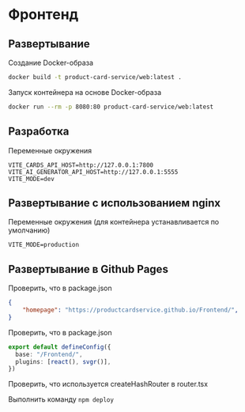 # Фронтенд

## Развертывание
Создание Docker-образа
```bash
docker build -t product-card-service/web:latest .
```
Запуск контейнера на основе Docker-образа
```bash
docker run --rm -p 8080:80 product-card-service/web:latest
```

## Разработка
Переменные окружения
```env
VITE_CARDS_API_HOST=http://127.0.0.1:7800
VITE_AI_GENERATOR_API_HOST=http://127.0.0.1:5555
VITE_MODE=dev
```

## Развертывание с использованием nginx
Переменные окружения (для контейнера устанавливается по умолчанию)
```env
VITE_MODE=production
```

## Развертывание в Github Pages
Проверить, что в package.json
```JSON
{
    "homepage": "https://productcardservice.github.io/Frontend/",
}
```
Проверить, что в package.json
```TypeScript
export default defineConfig({
  base: "/Frontend/",
  plugins: [react(), svgr()],
})
```
Проверить, что используется createHashRouter в router.tsx

Выполнить команду `npm deploy`